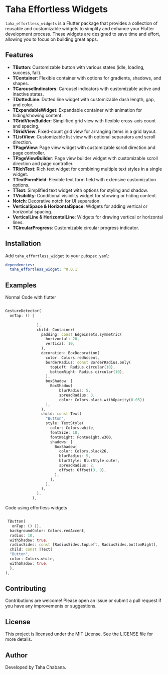 

# Taha Effortless Widgets

`taha_effortless_widgets` is a Flutter package that provides a collection of reusable and customizable widgets to simplify and enhance your Flutter development process. These widgets are designed to save time and effort, allowing you to focus on building great apps.

## Features

- **TButton**: Customizable button with various states (idle, loading, success, fail).
- **TContainer**: Flexible container with options for gradients, shadows, and shapes.
- **TCarouselIndicators**: Carousel indicators with customizable active and inactive states.
- **TDottedLine**: Dotted line widget with customizable dash length, gap, and color.
- **TExpandableWidget**: Expandable container with animation for hiding/showing content.
- **TGridViewBuilder**: Simplified grid view with flexible cross-axis count and spacing.
- **TGridView**: Fixed-count grid view for arranging items in a grid layout.
- **TListView**: Customizable list view with optional separators and scroll direction.
- **TPageView**: Page view widget with customizable scroll direction and page controller.
- **TPageViewBuilder**: Page view builder widget with customizable scroll direction and page controller.
- **TRichText**: Rich text widget for combining multiple text styles in a single widget.
- **TTextFormField**: Flexible text form field with extensive customization options.
- **TText**: Simplified text widget with options for styling and shadow.
- **TVisibility**: Conditional visibility widget for showing or hiding content.
- **Notch**: Decorative notch for UI separation.
- **VerticalSpace & HorizontalSpace**: Widgets for adding vertical or horizontal spacing.
- **VerticalLine & HorizontalLine**: Widgets for drawing vertical or horizontal lines.
- **TCircularProgress**: Customizable circular progress indicator.

## Installation

Add `taha_effortless_widget` to your `pubspec.yaml`:

```yaml
dependencies:
  taha_effortless_widget: ^0.0.1
```    

## Examples

Normal Code with flutter

```dart

GestureDetector(
  onTap: () {
                
              },
              child: Container(
                padding: const EdgeInsets.symmetric(
                  horizontal: 20,
                  vertical: 10,
                ),
                decoration: BoxDecoration(
                  color: Colors.redAccent,
                  borderRadius: const BorderRadius.only(
                    topLeft: Radius.circular(10),
                    bottomRight: Radius.circular(10),
                  ),
                  boxShadow: [
                    BoxShadow(
                        blurRadius: 5,
                        spreadRadius: 3,
                        color: Colors.black.withOpacity(0.05))
                  ],
                ),
                child: const Text(
                  "Button",
                  style: TextStyle(
                    color: Colors.white,
                    fontSize: 18,
                    fontWeight: FontWeight.w300,
                    shadows: [
                      BoxShadow(
                        color: Colors.black26,
                        blurRadius: 5,
                        blurStyle: BlurStyle.outer,
                        spreadRadius: 2,
                        offset: Offset(3, 0),
                      ),
                    ],
                  ),
                ),
              ),
            ),            
```

Code using effortless widgets

```dart

 TButton(
   onTap: () {},
  backgroundColor: Colors.redAccent,
  radius: 10,
  withShadow: true,
  radiusSides: const [RadiusSides.topLeft, RadiusSides.bottomRight],
  child: const TText(
  "Button",
  color: Colors.white,
  withShadow: true,
  ),
),             

```


## Contributing
Contributions are welcome! Please open an issue or submit a pull request if you have any improvements or suggestions.

## License
This project is licensed under the MIT License. See the LICENSE file for more details.

## Author
Developed by Taha Chabana.